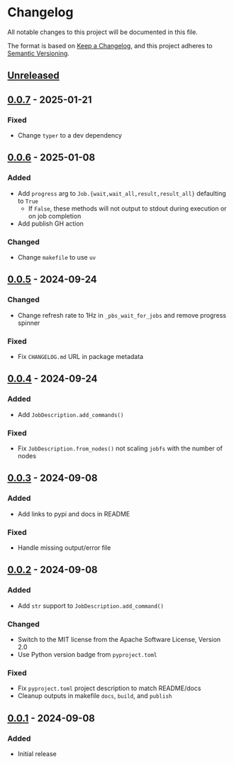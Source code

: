 # Changelog

All notable changes to this project will be documented in this file.

The format is based on [Keep a Changelog](https://keepachangelog.com/en/1.1.0/),
and this project adheres to [Semantic Versioning](https://semver.org/spec/v2.0.0.html).

## [Unreleased]

## [0.0.7] - 2025-01-21

### Fixed

- Change `typer` to a dev dependency

## [0.0.6] - 2025-01-08

### Added

- Add `progress` arg to `Job.{wait,wait_all,result,result_all}` defaulting to `True`
  - If `False`, these methods will not output to stdout during execution or on job completion
- Add publish GH action

### Changed

- Change `makefile` to use `uv`

## [0.0.5] - 2024-09-24

### Changed

- Change refresh rate to 1Hz in `_pbs_wait_for_jobs` and remove progress spinner

### Fixed

- Fix `CHANGELOG.md` URL in package metadata

## [0.0.4] - 2024-09-24

### Added

- Add `JobDescription.add_commands()`

### Fixed

- Fix `JobDescription.from_nodes()` not scaling `jobfs` with the number of nodes

## [0.0.3] - 2024-09-08

### Added

- Add links to pypi and docs in README

### Fixed

- Handle missing output/error file

## [0.0.2] - 2024-09-08

### Added

- Add `str` support to `JobDescription.add_command()`

### Changed

- Switch to the MIT license from the Apache Software License, Version 2.0
- Use Python version badge from `pyproject.toml`

### Fixed

- Fix `pyproject.toml` project description to match README/docs
- Cleanup outputs in makefile `docs`, `build`, and `publish`

## [0.0.1] - 2024-09-08

### Added

- Initial release

[unreleased]: https://github.com/MaterialsPhysicsANU/pbspy/compare/v0.0.7...HEAD
[0.0.7]: https://github.com/MaterialsPhysicsANU/pbspy/releases/tag/v0.0.7
[0.0.6]: https://github.com/MaterialsPhysicsANU/pbspy/releases/tag/v0.0.6
[0.0.5]: https://github.com/MaterialsPhysicsANU/pbspy/releases/tag/v0.0.5
[0.0.4]: https://github.com/MaterialsPhysicsANU/pbspy/releases/tag/v0.0.4
[0.0.3]: https://github.com/MaterialsPhysicsANU/pbspy/releases/tag/v0.0.3
[0.0.2]: https://github.com/MaterialsPhysicsANU/pbspy/releases/tag/v0.0.2
[0.0.1]: https://github.com/MaterialsPhysicsANU/pbspy/releases/tag/v0.0.1
